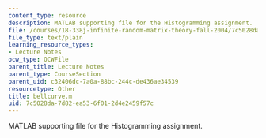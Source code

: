 ```yaml
---
content_type: resource
description: MATLAB supporting file for the Histogramming assignment.
file: /courses/18-338j-infinite-random-matrix-theory-fall-2004/7c5028da7d82ea536f012d4e2459f57c_bellcurve.m
file_type: text/plain
learning_resource_types:
- Lecture Notes
ocw_type: OCWFile
parent_title: Lecture Notes
parent_type: CourseSection
parent_uid: c32406dc-7a0a-88bc-244c-de436ae34539
resourcetype: Other
title: bellcurve.m
uid: 7c5028da-7d82-ea53-6f01-2d4e2459f57c
---
```

MATLAB supporting file for the Histogramming assignment.

